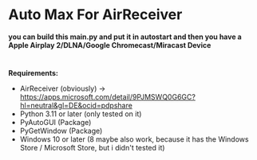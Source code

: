 # Auto Max For AirReceiver

**you can build this main.py and put it in autostart and then you have a Apple Airplay 2/DLNA/Google Chromecast/Miracast Device**

# 

**Requirements:**
 - AirReceiver (obviously) -> https://apps.microsoft.com/detail/9PJMSWQ0G6GC?hl=neutral&gl=DE&ocid=pdpshare
 - Python 3.11 or later (only tested on it) 
 - PyAutoGUI (Package)
 - PyGetWindow (Package)
 - Windows 10 or later (8 maybe also work, because it has the Windows Store / Microsoft Store, but i didn't tested it)
